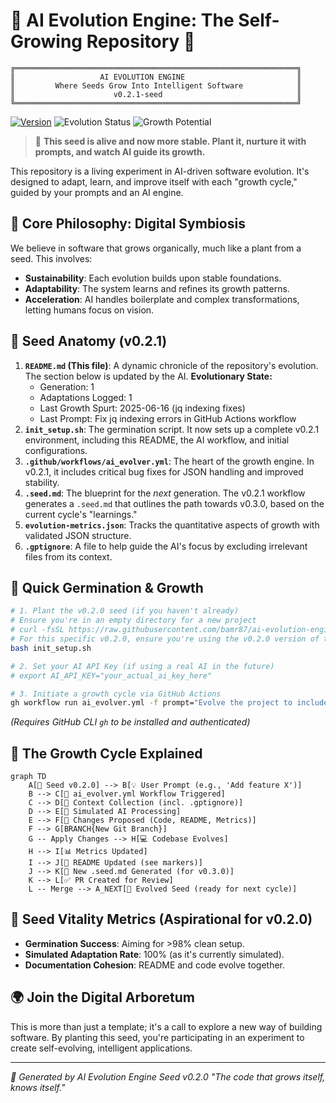 # 🌱 AI Evolution Engine: The Self-Growing Repository 🌱

```
╔═══════════════════════════════════════════════════════════════╗
║                   AI EVOLUTION ENGINE                         ║
║         Where Seeds Grow Into Intelligent Software            ║
║                      v0.2.1-seed                              ║
╚═══════════════════════════════════════════════════════════════╝
```

[![Version](https://img.shields.io/badge/version-0.2.1--seed-blue.svg)](https://github.com/bamr87/ai-evolution-engine)
![Evolution Status](https://img.shields.io/badge/status-stabilized-green.svg)
![Growth Potential](https://img.shields.io/badge/potential-robust-purple.svg)

> 🌱 **This seed is alive and now more stable. Plant it, nurture it with prompts, and watch AI guide its growth.**

This repository is a living experiment in AI-driven software evolution. It's designed to adapt, learn, and improve itself with each "growth cycle," guided by your prompts and an AI engine.

## 🌿 Core Philosophy: Digital Symbiosis

We believe in software that grows organically, much like a plant from a seed. This involves:
- **Sustainability**: Each evolution builds upon stable foundations.
- **Adaptability**: The system learns and refines its growth patterns.
- **Acceleration**: AI handles boilerplate and complex transformations, letting humans focus on vision.

## 🧬 Seed Anatomy (v0.2.1)

1. **`README.md` (This file)**: A dynamic chronicle of the repository's evolution. The section below is updated by the AI.
    <!-- AI-EVOLUTION-MARKER:START -->
    **Evolutionary State:**
    - Generation: 1
    - Adaptations Logged: 1
    - Last Growth Spurt: 2025-06-16 (jq indexing fixes)
    - Last Prompt: Fix jq indexing errors in GitHub Actions workflow
    <!-- AI-EVOLUTION-MARKER:END -->
2. **`init_setup.sh`**: The germination script. It now sets up a complete v0.2.1 environment, including this README, the AI workflow, and initial configurations.
3. **`.github/workflows/ai_evolver.yml`**: The heart of the growth engine. In v0.2.1, it includes critical bug fixes for JSON handling and improved stability.
4. **`.seed.md`**: The blueprint for the *next* generation. The v0.2.1 workflow generates a `.seed.md` that outlines the path towards v0.3.0, based on the current cycle's "learnings."
5. **`evolution-metrics.json`**: Tracks the quantitative aspects of growth with validated JSON structure.
6. **`.gptignore`**: A file to help guide the AI's focus by excluding irrelevant files from its context.

## 🚀 Quick Germination & Growth

```bash
# 1. Plant the v0.2.0 seed (if you haven't already)
# Ensure you're in an empty directory for a new project
# curl -fsSL https://raw.githubusercontent.com/bamr87/ai-evolution-engine/main/init_setup.sh -o init_setup.sh # Get latest
# For this specific v0.2.0, ensure you're using the v0.2.0 version of this script.
bash init_setup.sh

# 2. Set your AI API Key (if using a real AI in the future)
# export AI_API_KEY="your_actual_ai_key_here"

# 3. Initiate a growth cycle via GitHub Actions
gh workflow run ai_evolver.yml -f prompt="Evolve the project to include a basic REST API for tracking plant growth." -f growth_mode="adaptive"
```
*(Requires GitHub CLI `gh` to be installed and authenticated)*

## 🌳 The Growth Cycle Explained

```mermaid
graph TD
    A[🌱 Seed v0.2.0] --> B[💡 User Prompt (e.g., 'Add feature X')]
    B --> C[🤖 ai_evolver.yml Workflow Triggered]
    C --> D[🧬 Context Collection (incl. .gptignore)]
    D --> E[🧠 Simulated AI Processing]
    E --> F[📝 Changes Proposed (Code, README, Metrics)]
    F --> G[BRANCH{New Git Branch}]
    G -- Apply Changes --> H[💻 Codebase Evolves]
    H --> I[📊 Metrics Updated]
    I --> J[📄 README Updated (see markers)]
    J --> K[🌰 New .seed.md Generated (for v0.3.0)]
    K --> L[✅ PR Created for Review]
    L -- Merge --> A_NEXT[🌱 Evolved Seed (ready for next cycle)]
```

## 🧪 Seed Vitality Metrics (Aspirational for v0.2.0)

- **Germination Success**: Aiming for >98% clean setup.
- **Simulated Adaptation Rate**: 100% (as it's currently simulated).
- **Documentation Cohesion**: README and code evolve together.

## 🌍 Join the Digital Arboretum

This is more than just a template; it's a call to explore a new way of building software. By planting this seed, you're participating in an experiment to create self-evolving, intelligent applications.

---

*🌱 Generated by AI Evolution Engine Seed v0.2.0*
*"The code that grows itself, knows itself."*
